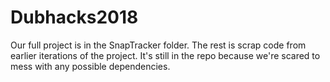 # Dubhacks2018

Our full project is in the SnapTracker folder. The rest is scrap code from earlier iterations of the project. It's still in the repo because we're scared to mess with any possible dependencies.
